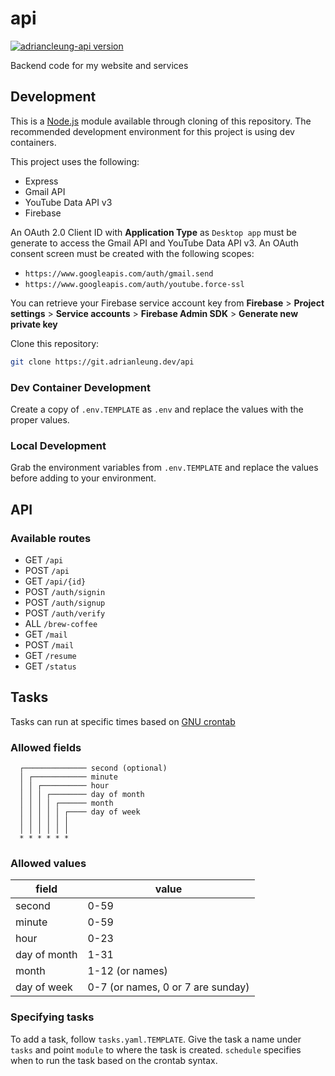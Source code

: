 # api
[![adriancleung-api version][version-image]][version-url]

Backend code for my website and services

## Development
This is a [Node.js][node-url] module available through cloning of this repository. The recommended
development environment for this project is using dev containers.

This project uses the following:
- Express
- Gmail API
- YouTube Data API v3
- Firebase

An OAuth 2.0 Client ID with **Application Type** as `Desktop app` must be generate to access the Gmail API and YouTube Data API v3. An OAuth consent screen must be created with the following scopes:
 - `https://www.googleapis.com/auth/gmail.send`
 - `https://www.googleapis.com/auth/youtube.force-ssl`
 
You can retrieve your Firebase service account key from **Firebase** > **Project settings** > **Service accounts** > **Firebase Admin SDK** > **Generate new private key**

Clone this repository:

```sh
git clone https://git.adrianleung.dev/api
```

### Dev Container Development
Create a copy of `.env.TEMPLATE` as `.env` and replace the values with the proper values.
### Local Development
Grab the environment variables from `.env.TEMPLATE` and replace the values before adding to your environment.

## API
### Available routes
- GET `/api`
- POST `/api`
- GET `/api/{id}`
- POST `/auth/signin`
- POST `/auth/signup`
- POST `/auth/verify`
- ALL `/brew-coffee`
- GET `/mail`
- POST `/mail`
- GET `/resume`
- GET `/status`

## Tasks
Tasks can run at specific times based on [GNU crontab][crontab-url]

### Allowed fields

```
  ┌────────────── second (optional)
  │ ┌──────────── minute
  │ │ ┌────────── hour
  │ │ │ ┌──────── day of month
  │ │ │ │ ┌────── month
  │ │ │ │ │ ┌──── day of week
  │ │ │ │ │ │
  │ │ │ │ │ │
  * * * * * *
```

### Allowed values

|     field    |        value        |
|--------------|---------------------|
|    second    |         0-59        |
|    minute    |         0-59        |
|     hour     |         0-23        |
| day of month |         1-31        |
|     month    |     1-12 (or names) |
|  day of week |     0-7 (or names, 0 or 7 are sunday)  |

### Specifying tasks
To add a task, follow `tasks.yaml.TEMPLATE`. Give the task a name under `tasks` and point `module` to where the task is created. `schedule` specifies when to run the task based on the crontab syntax.

[version-image]: https://img.shields.io/github/package-json/v/adriancleung/api/master?label=adriancleung-api
[version-url]: https://api.adrianleung.dev
[node-url]: https://nodejs.org/en/
[crontab-url]: ttps://www.gnu.org/software/mcron/manual/html_node/Crontab-file.html
